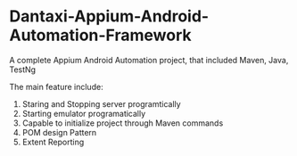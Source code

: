 # Dantaxi-Appium-Android-Automation-Framework
A complete Appium Android Automation project, that included Maven, Java, TestNg

The main feature include:
1. Staring and Stopping server programtically
2. Starting emulator programatically
3. Capable to initialize project through Maven commands
4. POM design Pattern
5. Extent Reporting
